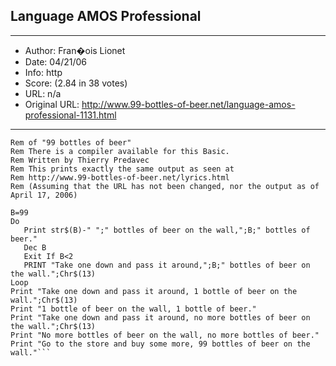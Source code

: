 
## Language AMOS Professional ##
---
- Author:  Fran�ois Lionet
- Date: 04/21/06
- Info: http
- Score:  (2.84 in 38 votes)
- URL: n/a
- Original URL: http://www.99-bottles-of-beer.net/language-amos-professional-1131.html
---

```Rem AMOS Professional (The Creator) Basic version for Commodore Amiga computers
Rem of "99 bottles of beer"
Rem There is a compiler available for this Basic.
Rem Written by Thierry Predavec
Rem This prints exactly the same output as seen at
Rem http://www.99-bottles-of-beer.net/lyrics.html
Rem (Assuming that the URL has not been changed, nor the output as of April 17, 2006)

B=99
Do
   Print str$(B)-" ";" bottles of beer on the wall,";B;" bottles of beer."
   Dec B
   Exit If B<2
   PRINT "Take one down and pass it around,";B;" bottles of beer on the wall.";Chr$(13)
Loop
Print "Take one down and pass it around, 1 bottle of beer on the wall.";Chr$(13)
Print "1 bottle of beer on the wall, 1 bottle of beer."
Print "Take one down and pass it around, no more bottles of beer on the wall.";Chr$(13)
Print "No more bottles of beer on the wall, no more bottles of beer."
Print "Go to the store and buy some more, 99 bottles of beer on the wall."```